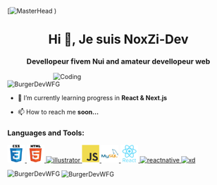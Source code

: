 [![MasterHead](https://github.com/NoxZi-Dev/NoxZi-Dev/assets/143125624/78c613c0-2b39-4b0b-ae7d-a679267b3489)
)
<h1 align="center">Hi 👋, Je suis NoxZi-Dev</h1>
<h3 align="center">Devellopeur fivem Nui and amateur devellopeur web</h3>
<img align="right" alt="Coding" width="400" src="https://cdn.dribbble.com/users/1162077/screenshots/3848914/programmer.gif">


<p align="left"> <img src="https://komarev.com/ghpvc/?username=BurgerDevWFG&label=Profile%20views&color=0e75b6&style=flat" alt="BurgerDevWFG" /> </p>

- 🌱 I’m currently learning progress in **React & Next.js**

- 📫 How to reach me **soon...**


<h3 align="left">Languages and Tools:</h3>
<p align="left"> 
<a href="https://www.w3schools.com/css/" target="_blank" rel="noreferrer"> <img src="https://raw.githubusercontent.com/devicons/devicon/master/icons/css3/css3-original-wordmark.svg" alt="css3" width="40" height="40"/> </a> 
<a href="https://www.w3.org/html/" target="_blank" rel="noreferrer"> <img src="https://raw.githubusercontent.com/devicons/devicon/master/icons/html5/html5-original-wordmark.svg" alt="html5" width="40" height="40"/> </a> <a href="https://www.adobe.com/in/products/illustrator.html" target="_blank" rel="noreferrer"> <img src="https://www.vectorlogo.zone/logos/adobe_illustrator/adobe_illustrator-icon.svg" alt="illustrator" width="40" height="40"/> </a> 
<a href="https://developer.mozilla.org/en-US/docs/Web/JavaScript" target="_blank" rel="noreferrer"> <img src="https://raw.githubusercontent.com/devicons/devicon/master/icons/javascript/javascript-original.svg" alt="javascript" width="40" height="40"/> </a> 
<a href="https://www.mysql.com/" target="_blank" rel="noreferrer"> <img src="https://raw.githubusercontent.com/devicons/devicon/master/icons/mysql/mysql-original-wordmark.svg" alt="mysql" width="40" height="40"/> </a> 
 <a href="https://reactjs.org/" target="_blank" rel="noreferrer"> <img src="https://raw.githubusercontent.com/devicons/devicon/master/icons/react/react-original-wordmark.svg" alt="react" width="40" height="40"/> </a> <a href="https://reactnative.dev/" target="_blank" rel="noreferrer"> <img src="https://reactnative.dev/img/header_logo.svg" alt="reactnative" width="40" height="40"/> </a>
<a href="https://www.adobe.com/products/xd.html" target="_blank" rel="noreferrer"> <img src="https://cdn.worldvectorlogo.com/logos/adobe-xd.svg" alt="xd" width="40" height="40"/> </a> </p>

<p><img align="left" src="https://github-readme-stats.vercel.app/api/top-langs?username=NoxZi-Dev&show_icons=true&locale=en&layout=compact&theme=tokyonight" alt="BurgerDevWFG" /></p>

<p>&nbsp;<img align="center" src="https://github-readme-stats.vercel.app/api?username=NoxZi-Dev&show_icons=true&locale=en&theme=tokyonight" alt="BurgerDevWFG" /></p>

